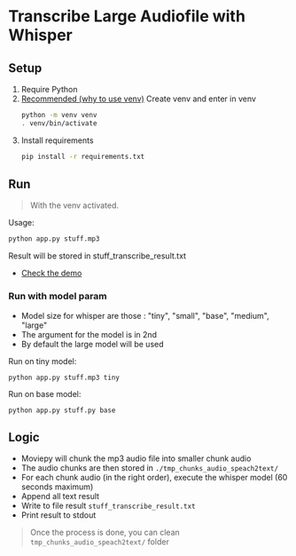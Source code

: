 # Transcribe Large Audiofile with Whisper

## Setup

1. Require Python
2. [Recommended (why to use venv)](https://towardsdatascience.com/why-you-should-use-a-virtual-environment-for-every-python-project-c17dab3b0fd0) Create venv and enter in venv
    ```sh
    python -m venv venv
    . venv/bin/activate
    ```
3. Install requirements
    ```sh
    pip install -r requirements.txt
    ```

## Run

> With the venv activated.

Usage:

```sh
python app.py stuff.mp3
```

Result will be stored in stuff_transcribe_result.txt

* [Check the demo](./DEMO.md)

### Run with model param


* Model size for whisper are those : "tiny", "small", "base", "medium", "large"
* The argument for the model is in 2nd
* By default the large model will be used

Run on tiny model:
```
python app.py stuff.mp3 tiny
```

Run on base model:
```
python app.py stuff.py base
```

## Logic

* Moviepy will chunk the mp3 audio file into smaller chunk audio
* The audio chunks are then stored in `./tmp_chunks_audio_speach2text/`
* For each chunk audio (in the right order), execute the whisper model (60 seconds maximum)
* Append all text result
* Write to file result `stuff_transcribe_result.txt`
* Print result to stdout

> Once the process is done, you can clean `tmp_chunks_audio_speach2text/` folder

